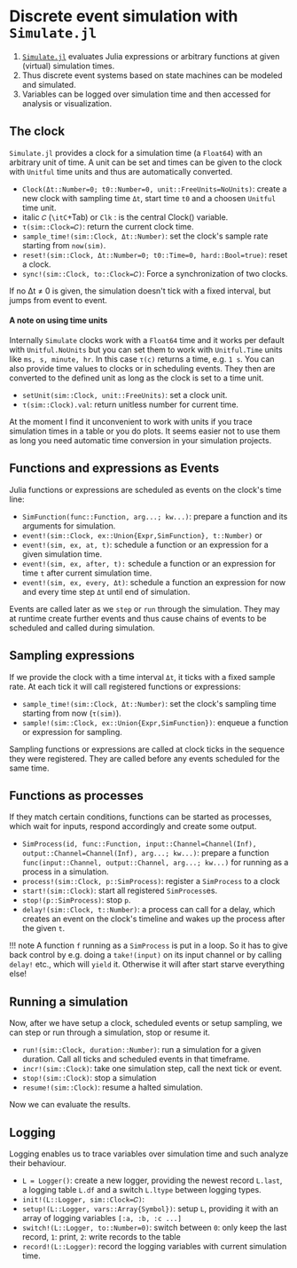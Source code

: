 # Discrete event simulation with `Simulate.jl`

1. [`Simulate.jl`](https://github.com/pbayer/Simulate.jl) evaluates Julia expressions or arbitrary functions at given (virtual) simulation times.
2. Thus discrete event systems based on state machines can be modeled and simulated.
3. Variables can be logged over simulation time and then accessed for
analysis or visualization.

## The clock

`Simulate.jl` provides a clock for a simulation time  (a `Float64`) with an arbitrary unit of time. A unit can be set and times can be given to the clock with `Unitful` time units and thus are automatically converted.

- `Clock(Δt::Number=0; t0::Number=0, unit::FreeUnits=NoUnits)`: create a new clock with sampling time `Δt`, start time `t0` and a choosen `Unitful` time unit.
- italic `𝐶` (`\itC`+Tab) or `Clk` : is the central Clock() variable.
- `τ(sim::Clock=𝐶)`: return the current clock time.
- `sample_time!(sim::Clock, Δt::Number)`: set the clock's sample rate starting from `now(sim)`.
- `reset!(sim::Clock, Δt::Number=0; t0::Time=0, hard::Bool=true)`: reset a clock.
- `sync!(sim::Clock, to::Clock=𝐶)`: Force a synchronization of two clocks.

If no Δt ≠ 0 is given, the simulation doesn't tick with a fixed interval, but jumps from event to event.

#### A note on using time units

Internally `Simulate` clocks work with a `Float64` time and it works per default with `Unitful.NoUnits` but you can set them to work with `Unitful.Time` units like `ms, s, minute, hr`. In this case `τ(c)` returns a time, e.g. `1 s`. You can also provide time values to clocks or in scheduling events. They then are converted to the defined unit as long as the clock is set to a time unit.

- `setUnit(sim::Clock, unit::FreeUnits)`: set a clock unit.
- `τ(sim::Clock).val`: return unitless number for current time.

At the moment I find it unconvenient to work with units if you trace simulation times in a table or you do plots. It seems easier not to use them as long you need automatic time conversion in your simulation projects.

## Functions and expressions as Events

Julia functions or expressions are scheduled as events on the clock's time line:

- `SimFunction(func::Function, arg...; kw...)`: prepare a function and its arguments for simulation.
- `event!(sim::Clock, ex::Union{Expr,SimFunction}, t::Number)` or
- `event!(sim, ex, at, t)`: schedule a function or an expression for a given simulation time.
- `event!(sim, ex, after, t):` schedule a function or an expression for time `t` after current simulation time.
- `event!(sim, ex, every, Δt)`: schedule a function an expression for now and every time step `Δt` until end of simulation.

Events are called later as we `step` or `run` through the simulation. They may at runtime create further events and thus cause chains of events to be scheduled and called during simulation.

## Sampling expressions

If we provide the clock with a time interval `Δt`, it ticks with a fixed sample rate. At each tick it will call registered functions or expressions:

- `sample_time!(sim::Clock, Δt::Number)`: set the clock's sampling time starting from now (`τ(sim)`).
- `sample!(sim::Clock, ex::Union{Expr,SimFunction})`: enqueue a function or expression for sampling.

Sampling functions or expressions are called at clock ticks in the sequence they were registered. They are called before any events scheduled for the same time.

## Functions as processes

If they match certain conditions, functions can be started as processes, which
wait for inputs, respond accordingly and create some output.

- `SimProcess(id, func::Function, input::Channel=Channel(Inf), output::Channel=Channel(Inf), arg...; kw...)`: prepare a function `func(input::Channel, output::Channel, arg...; kw...)` for
running as a process in a simulation.
- `process!(sim::Clock, p::SimProcess)`: register a `SimProcess` to a clock
- `start!(sim::Clock)`: start all registered `SimProcess`es.
- `stop!(p::SimProcess)`: stop `p`.
- `delay!(sim::Clock, t::Number)`: a process can call for a delay, which creates
an event on the clock's timeline and wakes up the process after the given `t`.

!!! note
    A function `f` running as a `SimProcess` is put in a loop. So it has to
    give back control by e.g. doing a `take!(input)` on its input channel or by calling
    `delay!` etc., which will `yield` it. Otherwise it will after start starve
    everything else!

## Running a simulation

Now, after we have setup a clock, scheduled events or setup sampling, we can step or run through a simulation, stop or resume it.

- `run!(sim::Clock, duration::Number)`: run a simulation for a given duration. Call all ticks and scheduled events in that timeframe.
- `incr!(sim::Clock)`: take one simulation step, call the next tick or event.
- `stop!(sim::Clock)`: stop a simulation
- `resume!(sim::Clock)`: resume a halted simulation.

Now we can evaluate the results.

## Logging

Logging enables us to trace variables over simulation time and such analyze their behaviour.

- `L = Logger()`: create a new logger, providing the newest record `L.last`, a logging table `L.df` and a switch `L.ltype` between logging types.
- `init!(L::Logger, sim::Clock=𝐶)`:
- `setup!(L::Logger, vars::Array{Symbol})`: setup `L`, providing it with an array of logging variables `[:a, :b, :c ...]`
- `switch!(L::Logger, to::Number=0)`: switch between `0`: only keep the last record, `1`: print, `2`: write records to the table
- `record!(L::Logger)`: record the logging variables with current simulation time.
